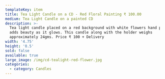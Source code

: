 ```yaml
---
templateKey: item
title: Tea Light Candle on a CD - Red Floral Painting ₹ 100.00
medium: Tea Light Candle on a painted CD
description: >-
  Tea light candle placed on a red background with white flowers hand painted CD
  adds beauty as it glows. This candle along with the holder weighs
  approximately 24gms. Price ₹ 100 + Delivery
width: '4.75'
height: '0.5'
sold: false
available: true
large_image: /img/cd-tealight-red-flower.jpg
categories:
  - category: Candles
---
```


